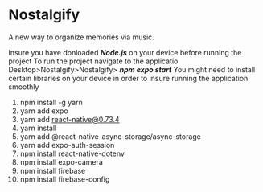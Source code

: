 # Nostalgify
A new way to organize memories via music.

Insure you have donloaded ***Node.js*** on your device before running the project
To run the project navigate to the applicatio Desktop>Nostalgify>Nostalgify> ***npm expo start***
You might need to install certain libraries on your device in order to insure running the application smoothly
1) npm install -g yarn
2) yarn add expo
3) yarn add react-native@0.73.4
4) yarn install
5) yarn add @react-native-async-storage/async-storage
6) yarn add expo-auth-session
7) npm install react-native-dotenv
8) npm install expo-camera
9) npm install firebase
10) npm install firebase-config




